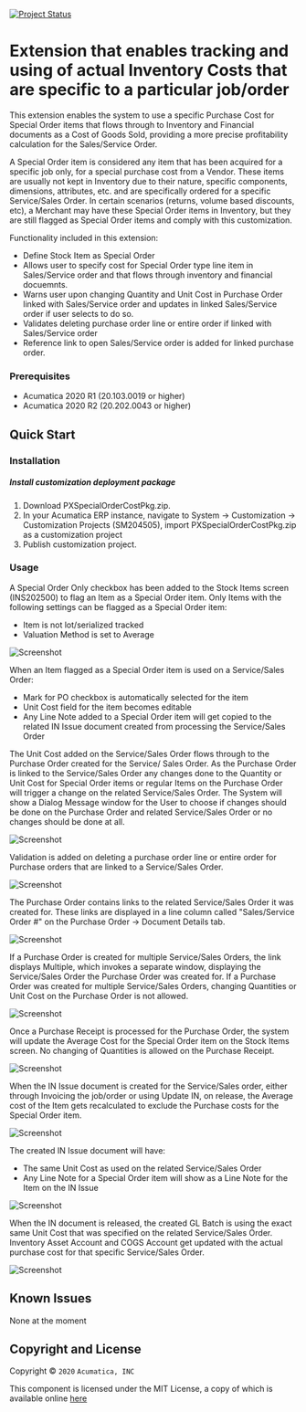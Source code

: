 [![Project Status](http://opensource.box.com/badges/active.svg)](http://opensource.box.com/badges)

Extension that enables tracking and using of actual Inventory Costs that are specific to a particular job/order
==================================

This extension enables the system to use a specific Purchase Cost for Special Order items that flows through to Inventory and Financial documents as a Cost of Goods Sold, providing a more precise profitability calculation for the Sales/Service Order.

A Special Order item is considered any item that has been acquired for a specific job only, for a special purchase cost from a Vendor. These items are usually not kept in Inventory due to their nature, specific components, dimensions, attributes, etc. and are specifically ordered for a specific Service/Sales Order. In certain scenarios (returns, volume based discounts, etc), a Merchant may have these Special Order items in Inventory, but they are still flagged as Special Order items and comply with this customization.

Functionality included in this extension:

* Define Stock Item as Special Order
* Allows user to specify cost for Special Order type line item in Sales/Service order and that flows through inventory and financial docuemnts.
* Warns user upon changing Quantity and Unit Cost in Purchase Order linked with Sales/Service order and updates in linked Sales/Service order if user selects to do so.
* Validates deleting purchase order line or entire order if linked with Sales/Service order
* Reference link to open Sales/Service order is added for linked purchase order.

### Prerequisites
* Acumatica 2020 R1 (20.103.0019 or higher)
* Acumatica 2020 R2 (20.202.0043 or higher)

Quick Start
-----------

### Installation

##### Install customization deployment package
1. Download PXSpecialOrderCostPkg.zip.
2. In your Acumatica ERP instance, navigate to System -> Customization -> Customization Projects (SM204505), import PXSpecialOrderCostPkg.zip as a customization project
3. Publish customization project.

### Usage

A Special Order Only checkbox has been added to the Stock Items screen (INS202500) to flag an Item as a Special Order item. Only Items with the following settings can be flagged as a Special Order item:

   * Item is not lot/serialized tracked
   * Valuation Method is set to Average

![Screenshot](/_ReadMeImages/IN202500a.png)

When an Item flagged as a Special Order item is used on a Service/Sales Order:

   * Mark for PO checkbox is automatically selected for the item
   * Unit Cost field for the item becomes editable
   * Any Line Note added to a Special Order item will get copied to the related IN Issue document created from processing the Service/Sales Order 

The Unit Cost added on the Service/Sales Order flows through to the Purchase Order created for the Service/ Sales Order. As the Purchase Order is linked to the Service/Sales Order any changes done to the Quantity or Unit Cost for Special Order items or regular Items on the Purchase Order will trigger a change on the related Service/Sales Order. The System will show a Dialog Message window for the User to choose if changes should be done on the Purchase Order and related Service/Sales Order or no changes should be done at all.

![Screenshot](/_ReadMeImages/PO301000a.png)

Validation is added on deleting a purchase order line or entire order for Purchase orders that are linked to a Service/Sales Order.

![Screenshot](/_ReadMeImages/PO301000b.png)

The Purchase Order contains links to the related Service/Sales Order it was created for. These links are displayed in a line column called "Sales/Service Order #" on the Purchase Order -> Document Details tab. 

![Screenshot](/_ReadMeImages/PO301000c.png)

If a Purchase Order is created for multiple Service/Sales Orders, the link displays Multiple, which invokes a separate window, displaying the Service/Sales Order the Purchase Order was created for. If a Purchase Order was created for multiple Service/Sales Orders, changing Quantities or Unit Cost on the Purchase Order is not allowed.

![Screenshot](/_ReadMeImages/PO301000d.png)

Once a Purchase Receipt is processed for the Purchase Order, the system will update the Average Cost for the Special Order item on the Stock Items screen. No changing of Quantities is allowed on the Purchase Receipt.

![Screenshot](/_ReadMeImages/PO302000.png)

When the IN Issue document is created for the Service/Sales order, either through Invoicing the job/order or using Update IN, on release, the Average cost of the Item gets recalculated to exclude the Purchase costs for the Special Order item.

![Screenshot](/_ReadMeImages/IN202500b.png)

The created IN Issue document will have:
   * The same Unit Cost as used on the related Service/Sales Order
   * Any Line Note for a Special Order item will show as a Line Note for the Item on the IN Issue

![Screenshot](/_ReadMeImages/SO301000.png)

When the IN document is released, the created GL Batch is using the exact same Unit Cost that was specified on the related Service/Sales Order. Inventory Asset Account and COGS Account get updated with the actual purchase cost for that specific Service/Sales Order. 

![Screenshot](/_ReadMeImages/Image10.png)

Known Issues
------------
None at the moment

## Copyright and License

Copyright © `2020` `Acumatica, INC`

This component is licensed under the MIT License, a copy of which is available online [here](LICENSE)
